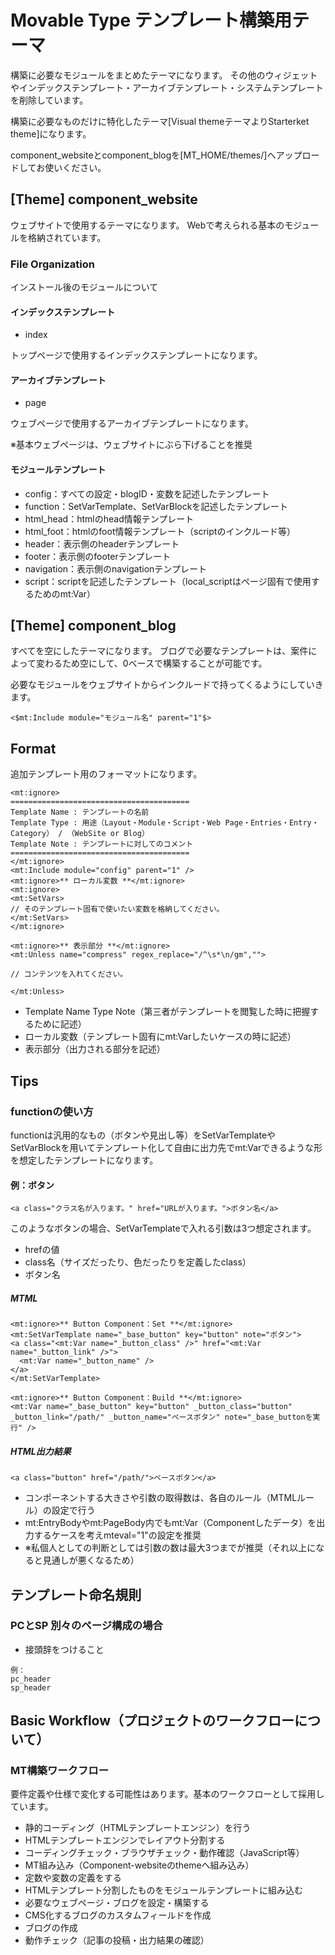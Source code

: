 # Movable Type テンプレート構築用テーマ

構築に必要なモジュールをまとめたテーマになります。
その他のウィジェットやインデックステンプレート・アーカイブテンプレート・システムテンプレートを削除しています。

構築に必要なものだけに特化したテーマ[Visual themeテーマよりStarterket theme]になります。

component_websiteとcomponent_blogを[MT_HOME/themes/]へアップロードしてお使いください。

## [Theme] component_website

ウェブサイトで使用するテーマになります。
Webで考えられる基本のモジュールを格納されています。

### File Organization

インストール後のモジュールについて

#### インデックステンプレート

* index

トップページで使用するインデックステンプレートになります。

#### アーカイブテンプレート

* page

ウェブページで使用するアーカイブテンプレートになります。

※基本ウェブページは、ウェブサイトにぶら下げることを推奨

#### モジュールテンプレート

* config：すべての設定・blogID・変数を記述したテンプレート
* function：SetVarTemplate、SetVarBlockを記述したテンプレート
* html_head：htmlのhead情報テンプレート
* html_foot：htmlのfoot情報テンプレート（scriptのインクルード等）
* header：表示側のheaderテンプレート
* footer：表示側のfooterテンプレート
* navigation：表示側のnavigationテンプレート
* script：scriptを記述したテンプレート（local_scriptはページ固有で使用するためのmt:Var）

## [Theme] component_blog

すべてを空にしたテーマになります。
ブログで必要なテンプレートは、案件によって変わるため空にして、0ベースで構築することが可能です。

必要なモジュールをウェブサイトからインクルードで持ってくるようにしていきます。

```
<$mt:Include module="モジュール名" parent="1"$>
```

## Format

追加テンプレート用のフォーマットになります。

```
<mt:ignore>
========================================
Template Name : テンプレートの名前
Template Type : 用途（Layout・Module・Script・Web Page・Entries・Entry・Category） / （WebSite or Blog）
Template Note : テンプレートに対してのコメント
========================================
</mt:ignore>
<mt:Include module="config" parent="1" />
<mt:ignore>** ローカル変数 **</mt:ignore>
<mt:ignore>
<mt:SetVars>
// そのテンプレート固有で使いたい変数を格納してください。
</mt:SetVars>
</mt:ignore>

<mt:ignore>** 表示部分 **</mt:ignore>
<mt:Unless name="compress" regex_replace="/^\s*\n/gm","">

// コンテンツを入れてください。

</mt:Unless>
```

* Template Name Type Note（第三者がテンプレートを閲覧した時に把握するために記述）
* ローカル変数（テンプレート固有にmt:Varしたいケースの時に記述）
* 表示部分（出力される部分を記述）

## Tips

### functionの使い方

functionは汎用的なもの（ボタンや見出し等）をSetVarTemplateやSetVarBlockを用いてテンプレート化して自由に出力先でmt:Varできるような形を想定したテンプレートになります。

#### 例：ボタン

```
<a class="クラス名が入ります。" href="URLが入ります。">ボタン名</a>
```

このようなボタンの場合、SetVarTemplateで入れる引数は3つ想定されます。

* hrefの値
* class名（サイズだったり、色だったりを定義したclass）
* ボタン名

##### MTML

```
<mt:ignore>** Button Component：Set **</mt:ignore>
<mt:SetVarTemplate name="_base_button" key="button" note="ボタン">
<a class="<mt:Var name="_button_class" />" href="<mt:Var name="_button_link" />">
  <mt:Var name="_button_name" />
</a>
</mt:SetVarTemplate>
```

```
<mt:ignore>** Button Component：Build **</mt:ignore>
<mt:Var name="_base_button" key="button" _button_class="button" _button_link="/path/" _button_name="ベースボタン" note="_base_buttonを実行" />
```

##### HTML出力結果

```
<a class="button" href="/path/">ベースボタン</a>
```

* コンポーネントする大きさや引数の取得数は、各自のルール（MTMLルール）の設定で行う
* mt:EntryBodyやmt:PageBody内でもmt:Var（Componentしたデータ）を出力するケースを考えmteval="1"の設定を推奨
* ※私個人としての判断としては引数の数は最大3つまでが推奨（それ以上になると見通しが悪くなるため）

## テンプレート命名規則

### PCとSP 別々のページ構成の場合

* 接頭辞をつけること

```
例：
pc_header
sp_header
```

## Basic Workflow（プロジェクトのワークフローについて）

### MT構築ワークフロー

要件定義や仕様で変化する可能性はあります。基本のワークフローとして採用しています。

* 静的コーディング（HTMLテンプレートエンジン）を行う
* HTMLテンプレートエンジンでレイアウト分割する
* コーディングチェック・ブラウザチェック・動作確認（JavaScript等）
* MT組み込み（Component-websiteのthemeへ組み込み）
* 定数や変数の定義をする
* HTMLテンプレート分割したものをモジュールテンプレートに組み込む
* 必要なウェブページ・ブログを設定・構築する
* CMS化するブログのカスタムフィールドを作成
* ブログの作成
* 動作チェック（記事の投稿・出力結果の確認）

